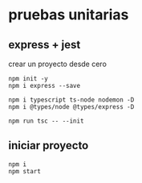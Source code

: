 # pruebas unitarias

## express + jest

crear un proyecto desde cero

    npm init -y
    npm i express --save

    npm i typescript ts-node nodemon -D
    npm i @types/node @types/express -D

    npm run tsc -- --init

## iniciar proyecto

    npm i
    npm start
